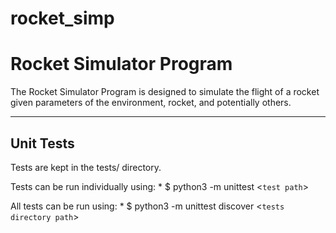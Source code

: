 # rocket_simp
# Rocket Simulator Program

The Rocket Simulator Program is designed to simulate the flight of a rocket
given parameters of the environment, rocket, and potentially others.

<hr />

## Unit Tests
Tests are kept in the tests/ directory.

Tests can be run individually using:
    * $ python3 -m unittest <`test path`>

All tests can be run using:
    * $ python3 -m unittest discover <`tests directory path`>
